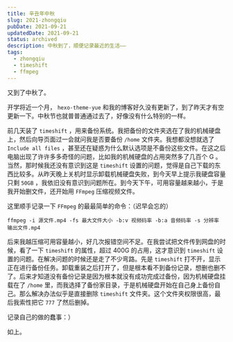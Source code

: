 ```yaml
---
title: 辛丑年中秋
slug: 2021-zhongqiu
pubDate: 2021-09-21
updatedDate: 2021-09-21
status: archived
description: 中秋到了，顺便记录最近的生活——
tags:
  - zhongqiu
  - timeshift
  - ffmpeg
---
```


又到了中秋了。

开学将近一个月， `hexo-theme-yue` 和我的博客好久没有更新了，到了昨天才有空更新一下。中秋节也就普普通通过去了，好像没有什么特别的一样。

前几天装了 `timeshift` ，用来备份系统。我把备份的文件夹选在了我的机械硬盘上，然后向导页面过一会就问我是否要备份 `/home` 文件夹。我想都没想就选了 `Include all files` ，甚至还在疑惑为什么默认选项是不备份这些文件。在这之后电脑出现了许许多多奇怪的问题，比如我的机械硬盘的占用突然多了几百个 G 。当然，那时候我还没有意识到这是 `timeshift` 设置的问题，觉得是自己下载的东西比较多。从昨天晚上关机时显示卸载机械硬盘失败，到今天早上提示我硬盘容量只剩 `50GB` ，我依旧没有意识到问题所在。到今天下午，可用容量越来越小，于是我开始删文件，还开始用 `FFmpeg` 压缩视频文件。

这里顺手记录一下 `FFmpeg` 的最最简单的命令：（迟早会忘的）

```
ffmpeg -i 源文件.mp4 -fs 最大文件大小 -b:v 视频码率 -b:a 音频码率 -s 分辨率 输出文件.mp4
```

后来我越压缩可用容量越小，好几次报错空间不足。在我尝试把文件传到网盘的时候，看了一下 `timeshift` 的属性，超过 400G 的占用，这才意识到 `timeshift` 设置的问题。在解决问题的时候还是走了不少弯路。先是 `timeshift` 打不开，显示正在进行备份任务。卸载重装之后打开了，但是根本看不到备份记录，想删也删不了。后来才知道没有备份记录是因为根本就没有成功完成过备份，因为机械硬盘挂载在了 `/home` 里，而我选择了备份家目录，于是机械硬盘开始在自己身上备份自己。那么解决办法似乎是直接删除 `timeshift` 文件夹。这个文件夹权限很高，最后我索性把它 `777` 了然后删掉。

记录自己的做的蠢事：）

如上。
